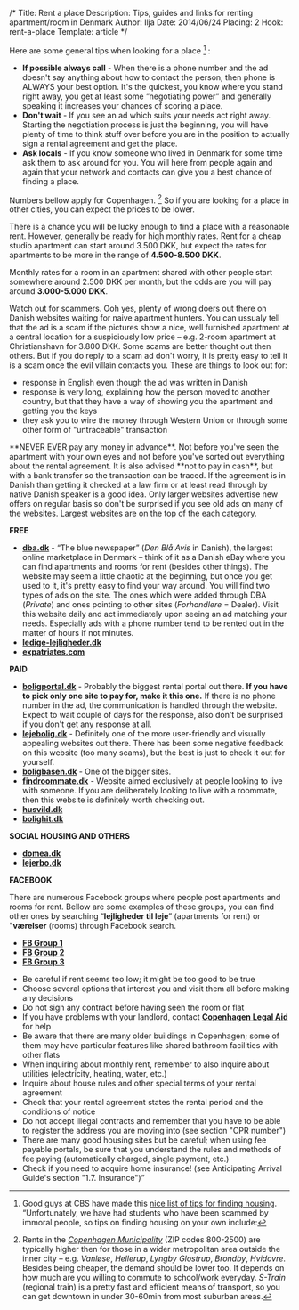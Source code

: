 /*
Title: Rent a place
Description: Tips, guides and links for renting apartment/room in Denmark
Author: Ilja
Date: 2014/06/24
Placing: 2
Hook: rent-a-place
Template: article
*/

Here are some general tips when looking for a place [^cbs-tips] :

- **If possible always call** - When there is a phone number and the ad doesn't say anything about how to contact the person, then phone is ALWAYS your best option. It's the quickest, you know where you stand right away, you get at least some ”negotiating power” and generally speaking it increases your chances of scoring a place.
- **Don't wait** - If you see an ad which suits your needs act right away. Starting the negotiation process is just the beginning, you will have plenty of time to think stuff over before you are in the position to actually sign a rental agreement and get the place.
- **Ask locals** - If you know someone who lived in Denmark for some time ask them to ask around for you. You will here from people again and again that your network and contacts can give you a best chance of finding a place.

Numbers bellow apply for Copenhagen. [^copenhagen-metropolitan-area] So if you are looking for a place in other cities, you can expect the prices to be lower.

There is a chance you will be lucky enough to find a place with a reasonable rent. However, generally be ready for high monthly rates. Rent for a cheap studio apartment can start around 3.500 DKK, but expect the rates for apartments to be more in the range of **4.500-8.500 DKK**.

Monthly rates for a room in an apartment shared with other people start somewhere around 2.500 DKK per month, but the odds are you will pay around **3.000-5.000 DKK**.

<span class="box important">
Watch out for scammers. Ooh yes, plenty of wrong doers out there on Danish websites waiting for naive apartment hunters. You can ussualy tell that the ad is a scam if the pictures show a nice, well furnished apartment at a central location for a suspiciously low price – e.g. 2-room apartment at Christianshavn for 3.800 DKK. Some scams are better thought out then others. But if you do reply to a scam ad don't worry, it is pretty easy to tell it is a scam once the evil villain contacts you. These are things to look out for:

- response in English even though the ad was written in Danish
- response is very long, explaining how the person moved to another country, but that they have a way of showing you the apartment and getting you the keys
- they ask you to wire the money through Western Union or through some other form of "untraceable" transaction
</span>

<span class="box important">
**NEVER EVER pay any money in advance**. Not before you've seen the apartment with your own eyes and not before you've sorted out everything about the rental agreement. It is also advised **not to pay in cash**, but with a bank transfer so the transaction can be traced. If the agreement is in Danish than getting it checked at a law firm or at least read through by native Danish speaker is a good idea.
</span>

<span class="box links">
Only larger websites advertise new offers on regular basis so don't be surprised if you see old ads on many of the websites. Largest websites are on the top of the each category.


**FREE**

- [**dba.dk**](http://www.dba.dk/) - “The blue newspaper” (*Den Blå Avis* in Danish), the largest online marketplace in Denmark –  think of it as a Danish eBay where you can find apartments and rooms for rent (besides other things). The website may seem a little chaotic at the beginning, but once you get used to it, it's pretty easy to find your way around. You will find two types of ads on the site. The ones which were added through DBA (*Private*) and ones pointing to other sites (*Forhandlere* = Dealer). Visit this website daily and act immediately upon seeing an ad matching your needs. Especially ads with a phone number tend to be rented out in the matter of hours if not minutes.
- [**ledige-lejligheder.dk**](http://www.ledige-lejligheder.dk/)
- [**expatriates.com**](http://www.expatriates.com/classifieds/cop/housingavailable/)


**PAID**

- [**boligportal.dk**](http://www.boligportal.dk/) - Probably the biggest rental portal out there. **If you have to pick only one site to pay for, make it this one.** If there is no phone number in the ad, the communication is handled through the website. Expect to wait couple of days for the response, also don't be surprised if you don't get any response at all.
- [**lejebolig.dk**](http://www.lejebolig.dk/) - Definitely one of the more user-friendly and visually appealing websites out there. There has been some negative feedback on this website (too many scams), but the best is just to check it out for yourself. 
- [**boligbasen.dk**](http://boligbasen.dk/) - One of the bigger sites.
- [**findroommate.dk**](www.findroommate.dk/) - Website aimed exclusively at people looking to live with someone. If you are deliberately looking to live with a roommate, then this website is definitely worth checking out.
- [**husvild.dk**](http://www.husvild.dk/)
- [**bolighit.dk**](http://www.bolighit.dk/)


**SOCIAL HOUSING AND OTHERS**

- [**domea.dk**](http://www.domea.dk/)
- [**lejerbo.dk**](http://www.lejerbo.dk/)


**FACEBOOK**

There are numerous Facebook groups where people post apartments and rooms for rent. Bellow are some examples of these groups, you can find other ones by searching “**lejligheder til leje**” (apartments for rent) or "**værelser** (rooms) through Facebook search.
- [**FB Group 1**](https://www.facebook.com/groups/129814197076735/)
- [**FB Group 2**](https://www.facebook.com/groups/132164600257911/)
- [**FB Group 3**](https://www.facbook.com/groups/176497120740/)
</span>


[^cbs-tips]: Good guys at CBS have made this [nice list of tips for finding housing](http://www.cbs.dk/en/international-opportunities/international-students/guides-international-students-cbs). “Unfortunately, we have had students who have been scammed by immoral people, so tips on finding housing on your own include:
- Be careful if rent seems too low; it might be too good to be true
- Choose several options that interest you and visit them all before making any decisions
- Do not sign any contract before having seen the room or flat
- If you have problems with your landlord, contact [**Copenhagen Legal Aid**](http://www.retshjaelpen.dk/eng/) for help
- Be aware that there are many older buildings in Copenhagen; some of them may have particular features like shared bathroom facilities with other flats
- When inquiring about monthly rent, remember to also inquire about utilities (electricity, heating, water, etc.)
- Inquire about house rules and other special terms of your rental agreement
- Check that your rental agreement states the rental period and the conditions of notice
- Do not accept illegal contracts and remember that you have to be able to register the address you are moving into (see section "CPR number")
- There are many good housing sites but be careful; when using fee payable portals, be sure that you understand the rules and methods of fee paying (automatically charged, single payment, etc.)
- Check if you need to acquire home insurance! (see Anticipating Arrival Guide's section "1.7. Insurance")”

[^copenhagen-metropolitan-area]: Rents in the [*Copenhagen Municipality*](http://en.wikipedia.org/wiki/Copenhagen_Municipality) (ZIP codes 800-2500) are typically higher then for those in a wider metropolitan area outside the inner city – e.g. *Vanløse*, *Hellerup*, *Lyngby* *Glostrup*, *Brondby*, *Hvidovre*. Besides being cheaper, the demand should be lower too. It depends on how much are you willing to commute to school/work everyday. *S-Train* (regional train) is a pretty fast and efficient means of transport, so you can get downtown in under 30-60min from most suburban areas.
